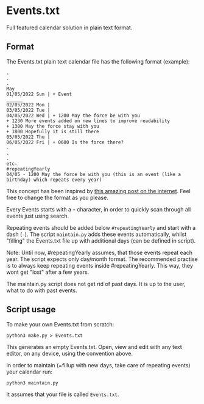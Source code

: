 # Events.txt

Full featured calendar solution in plain text format.

## Format

The Events.txt plain text calendar file has the following format (example):


```
.
.
.
May
01/05/2022 Sun | + Event
______
02/05/2022 Mon |
03/05/2022 Tue |
04/05/2022 Wed | + 1200 May the force be with you
+ 1230 More events added on new lines to improve readability
+ 1300 May the force stay with you
+ 1800 Hopefully it is still there
05/05/2022 Thu |
06/05/2022 Fri | + 0600 Is the force there?
.
.
.
etc.
#repeatingYearly
04/05 - 1200 May the force be with you (this is an event (like a birthday) which repeats every year)
```

This concept has been inspired by [this amazing post on the internet](https://danlucraft.com/blog/2008/04/plain-text-organizer/).
Feel free to change the format as you please.

Every Events starts with a `+` character, in order to quickly scan through all events just using search.

Repeating events should be added below `#repeatingYearly` and start with a dash (`-`). The script `maintain.py` adds these events automatically, whilst "filling" the Events.txt file up with additional days (can be defined in script).

Note: Until now, #repeatingYearly assumes, that those events repeat each year. The script expects only day/month format.
The recommended practise is to always keep repeating events inside #repeatingYearly. This way, they wont get "lost" after a few years.

The maintain.py script does not get rid of past days. It is up to the user, what to do with past events.

## Script usage

To make your own Events.txt from scratch:

```
python3 make.py > Events.txt
```

This generates an empty Events.txt.
Open, view and edit with any text editor, on any device, using the convention above.

In order to maintain (=fillup with new days, take care of repeating events) your calendar run:

```
python3 maintain.py
```

It assumes that your file is called `Events.txt`.
